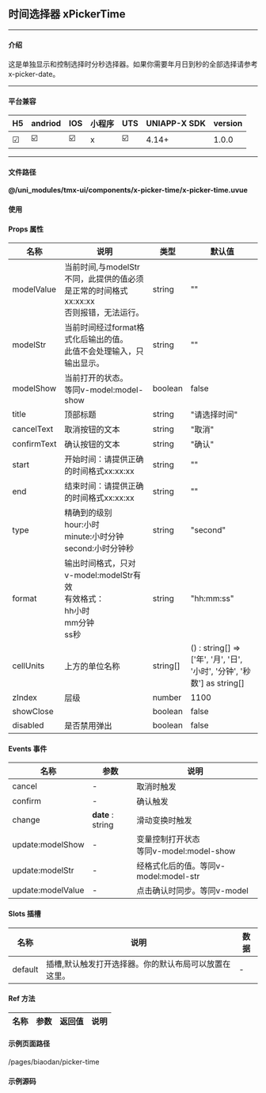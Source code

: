 
## 时间选择器 xPickerTime

***

#### 介绍

这是单独显示和控制选择时分秒选择器。如果你需要年月日到秒的全部选择请参考x-picker-date。

***

#### 平台兼容

| H5 | andriod | IOS | 小程序 | UTS | UNIAPP-X SDK | version |
| --- | --- | --- | --- | --- | --- | --- |
| ☑ | ☑️ | ☑️ | x | ☑️ | 4.14+ | 1.0.0 |

***

#### 文件路径

**@/uni_modules/tmx-ui/components/x-picker-time/x-picker-time.uvue**

#### 使用

<x-picker-time></x-picker-time>

#### Props 属性

| 名称 | 说明 | 类型 | 默认值 |
| ------ | ---- | ---- | ---- |
| modelValue | 当前时间,与modelStr不同，此提供的值必须是正常的时间格式xx:xx:xx<br>否则报错，无法运行。 | string | "" |
| modelStr | 当前时间经过format格式化后输出的值。<br>此值不会处理输入，只输出显示。 | string | "" |
| modelShow | 当前打开的状态。<br>等同v-model:model-show | boolean | false |
| title | 顶部标题 | string | "请选择时间" |
| cancelText | 取消按钮的文本 | string | "取消" |
| confirmText | 确认按钮的文本 | string | "确认" |
| start | 开始时间：请提供正确的时间格式xx:xx:xx | string | "" |
| end | 结束时间：请提供正确的时间格式xx:xx:xx | string | "" |
| type | 精确到的级别<br>hour:小时<br>minute:小时分钟<br>second:小时分钟秒 | string | "second" |
| format | 输出时间格式，只对v-model:modelStr有效<br>有效格式：<br>hh小时<br>mm分钟<br>ss秒 | string | "hh:mm:ss" |
| cellUnits | 上方的单位名称 | string[] | () : string[] => ['年', '月', '日', '小时', '分钟', '秒数'] as string[] |
| zIndex | 层级 | number | 1100 |
| showClose |  | boolean | false |
| disabled | 是否禁用弹出 | boolean | false |



#### Events 事件

| 名称 | 参数 | 说明 |
| ------ | ---- | ---- |
| cancel | - | 取消时触发 |
| confirm | - | 确认触发 |
| change | **date** : string | 滑动变换时触发 |
| update:modelShow | - | 变量控制打开状态<br>等同v-model:model-show |
| update:modelStr | - | 经格式化后的值。等同v-model:model-str |
| update:modelValue | - | 点击确认时同步。等同v-model |


#### Slots 插槽

| 名称 | 说明 | 数据 |
| ------ | ---- | ---- |
| default | 插槽,默认触发打开选择器。你的默认布局可以放置在这里。 | - |


#### Ref 方法

| 名称 | 参数 | 返回值 | 说明 |
| ------ | ---- | ---- | ---- |


#### 示例页面路径

/pages/biaodan/picker-time

#### 示例源码

<template>
	<!-- #ifdef APP -->
	<scroll-view style="flex:1">
	<!-- #endif -->
	<!-- #ifdef MP-WEIXIN -->
	<page-meta :page-style="`background-color:${xThemeConfigBgColor}`">
		<navigation-bar :background-color="xThemeConfigNavBgColor" :front-color="xThemeConfigNavFontColor"></navigation-bar>
	</page-meta>
	<!-- #endif -->
		<x-sheet>
			<x-text font-size="18" class=" text-weight-b mb-8">时间选择器 PickerTime</x-text>
			<x-text color="#999999" >这是单独显示和控制选择时分秒选择器。如果你需要年月日到秒的全部选择请参考x-picker-date。</x-text>
		</x-sheet>

		<x-sheet>
			<x-picker-time start="08:00:00" end="20:30:30" v-model="nowVal" v-model:model-str="date" format="hh时mm分ss秒">
				<x-button :block="true">打开时间</x-button>
			</x-picker-time>

			<x-sheet :margin="['0','12']" dark-color="#333">
				<x-text color="#999999">选中的值：{{nowVal}}</x-text>
				<x-text color="#999999">经format的值：{{date}}</x-text>
			</x-sheet>
		</x-sheet>
		<x-sheet>
			<x-button skin='thin' :block="true"  @click="nowVal = '12:14:30'">赋值12:14:30</x-button>
		</x-sheet>
	
	<!-- #ifdef APP -->
	</scroll-view>
	<!-- #endif -->
</template>

<script lang="ts">
	export default {
		data() {

			return {
				date: "",
				nowVal: "10:00:01"

			};
		},
		methods: {

		},
	}
</script>

<style lang="scss">

</style>
		
